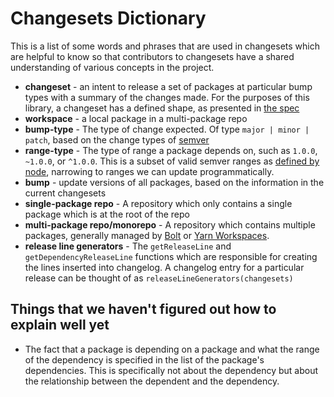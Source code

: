 # Changesets Dictionary

This is a list of some words and phrases that are used in changesets which are helpful to know so that contributors to changesets have a shared understanding of various concepts in the project.

- **changeset** - an intent to release a set of packages at particular bump types with a summary of the changes made. For the purposes of this library, a changeset has a defined shape, as presented in [the spec](./spec.md)
- **workspace** - a local package in a multi-package repo
- **bump-type** - The type of change expected. Of type `major | minor | patch`, based on the change types of [semver](https://semver.org/ )
- **range-type** - The type of range a package depends on, such as `1.0.0`, `~1.0.0`, or `^1.0.0`. This is a subset of valid semver ranges as [defined by node](https://github.com/npm/node-semver#ranges), narrowing to ranges we can update programmatically.
- **bump** - update versions of all packages, based on the information in the current changesets
- **single-package repo** - A repository which only contains a single package which is at the root of the repo
- **multi-package repo/monorepo** - A repository which contains multiple packages, generally managed by [Bolt](https://github.com/boltpkg/bolt) or [Yarn Workspaces](https://yarnpkg.com/lang/en/docs/workspaces/).
- **release line generators** - The `getReleaseLine` and `getDependencyReleaseLine` functions which are responsible for creating the lines inserted into changelog. A changelog entry for a particular release can be thought of as `releaseLineGenerators(changesets)`

## Things that we haven't figured out how to explain well yet

- The fact that a package is depending on a package and what the range of the dependency is specified in the list of the package's dependencies. This is specifically not about the dependency but about the relationship between the dependent and the dependency.
